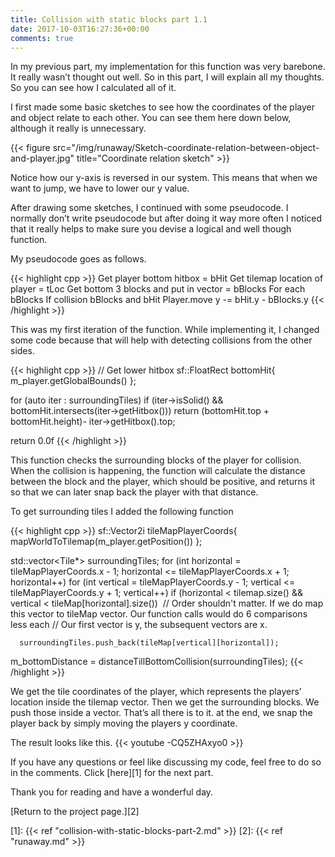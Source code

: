 ```yaml
---
title: Collision with static blocks part 1.1
date: 2017-10-03T16:27:36+00:00
comments: true
---
```

In my previous part, my implementation for this function was very barebone. It really wasn&#8217;t thought out well. So in this part, I will explain all my thoughts. So you can see how I calculated all of it.

I first made some basic sketches to see how the coordinates of the player and object relate to each other. You can see them here down below, although it really is unnecessary.

{{< figure src="/img/runaway/Sketch-coordinate-relation-between-object-and-player.jpg" title="Coordinate relation sketch" >}} 

Notice how our y-axis is reversed in our system. This means that when we want to jump, we have to lower our y value.

After drawing some sketches, I continued with some pseudocode. I normally don&#8217;t write pseudocode but after doing it way more often I noticed that it really helps to make sure you devise a logical and well though function.

My pseudocode goes as follows.

{{< highlight cpp >}}
Get player bottom hitbox = bHit
Get tilemap location of player = tLoc
Get bottom 3 blocks and put in vector = bBlocks
For each bBlocks
  If collision bBlocks and bHit
  Player.move y -= bHit.y - bBlocks.y
{{< /highlight >}}

This was my first iteration of the function. While implementing it, I changed some code because that will help with detecting collisions from the other sides.

{{< highlight cpp >}}
// Get lower hitbox 
sf::FloatRect bottomHit{ m_player.getGlobalBounds() };

for (auto iter : surroundingTiles) 
  if (iter->isSolid() && bottomHit.intersects(iter->getHitbox())) 
    return (bottomHit.top + bottomHit.height)- iter->getHitbox().top;

return 0.0f
{{< /highlight >}}

This function checks the surrounding blocks of the player for collision. When the collision is happening, the function will calculate the distance between the block and the player, which should be positive, and returns it so that we can later snap back the player with that distance.

To get surrounding tiles I added the following function

{{< highlight cpp >}}
sf::Vector2i tileMapPlayerCoords{ mapWorldToTilemap(m_player.getPosition()) }; 

std::vector<Tile*> surroundingTiles; 
for (int horizontal = tileMapPlayerCoords.x - 1; horizontal <= tileMapPlayerCoords.x + 1; horizontal++) 
  for (int vertical = tileMapPlayerCoords.y - 1; vertical <= tileMapPlayerCoords.y + 1; vertical++) 
    if (horizontal < tilemap.size() && vertical < tileMap[horizontal].size())  
      // Order shouldn't matter. If we do map this vector to tileMap vector. Our function calls would do 6 comparisons less each 
      // Our first vector is y, the subsequent vectors are x. 

      surroundingTiles.push_back(tileMap[vertical][horizontal]); 

m_bottomDistance = distanceTillBottomCollision(surroundingTiles);
{{< /highlight >}}

We get the tile coordinates of the player, which represents the players&#8217; location inside the tilemap vector. Then we get the surrounding blocks. We push those inside a vector. That&#8217;s all there is to it. at the end, we snap the player back by simply moving the players y coordinate.

The result looks like this.
{{< youtube -CQ5ZHAxyo0 >}}

If you have any questions or feel like discussing my code, feel free to do so in the comments. Click [here][1] for the next part.

Thank you for reading and have a wonderful day.

[Return to the project page.][2]

 [1]: {{< ref "collision-with-static-blocks-part-2.md" >}}
 [2]: {{< ref "runaway.md" >}}